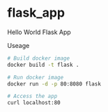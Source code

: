 # flask_app
Hello World Flask App

Useage

```sh
# Build docker image
docker build -t flask .

# Run docker image
docker run -d -p 80:8080 flask

# Access the app
curl localhost:80
```
